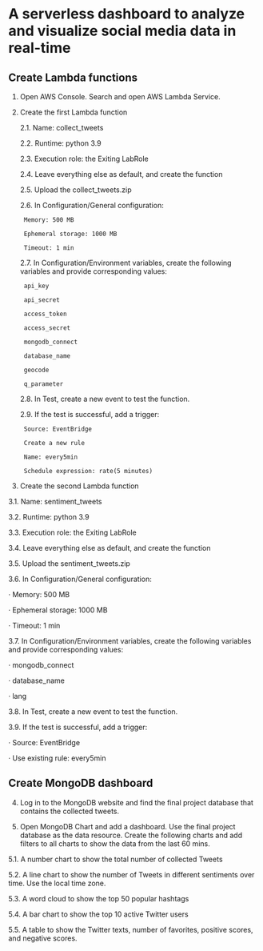 
# A serverless dashboard to analyze and visualize social media data in real-time


## Create Lambda functions
1. Open AWS Console. Search and open AWS Lambda Service.

2. Create the first Lambda function

    2.1. Name: collect_tweets

    2.2. Runtime: python 3.9

    2.3. Execution role: the Exiting LabRole

    2.4. Leave everything else as default, and create the function

    2.5. Upload the collect_tweets.zip

    2.6. In Configuration/General configuration:

        Memory: 500 MB

        Ephemeral storage: 1000 MB

        Timeout: 1 min

    2.7. In Configuration/Environment variables, create the following variables and provide corresponding values:

        api_key

        api_secret

        access_token

        access_secret

        mongodb_connect

        database_name

        geocode

        q_parameter

    2.8. In Test, create a new event to test the function.

    2.9. If the test is successful, add a trigger:
        
        Source: EventBridge

        Create a new rule

        Name: every5min

        Schedule expression: rate(5 minutes)
 
  3. Create the second Lambda function

3.1.   Name: sentiment_tweets

3.2.   Runtime: python 3.9

3.3.   Execution role: the Exiting LabRole

3.4.   Leave everything else as default, and create the function

3.5.   Upload the sentiment_tweets.zip

3.6.   In Configuration/General configuration:

·         Memory: 500 MB

·         Ephemeral storage: 1000 MB

·         Timeout: 1 min

3.7.   In Configuration/Environment variables, create the following variables and provide corresponding values:

·         mongodb_connect

·         database_name

·         lang

3.8.   In Test, create a new event to test the function.

3.9.   If the test is successful, add a trigger:

·         Source: EventBridge

·         Use existing rule: every5min 

## Create MongoDB dashboard

4. Log in to the MongoDB website and find the final project database that contains the collected tweets.

5. Open MongoDB Chart and add a dashboard. Use the final project database as the data resource. Create the following charts and add filters to all charts to show the data from the last 60 mins.

5.1.   A number chart to show the total number of collected Tweets

5.2.   A line chart to show the number of Tweets in different sentiments over time. Use the local time zone.

5.3.   A word cloud to show the top 50 popular hashtags

5.4.   A bar chart to show the top 10 active Twitter users

5.5.   A table to show the Twitter texts, number of favorites, positive scores, and negative scores. 
